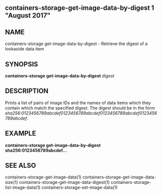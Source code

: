 ## containers-storage-get-image-data-by-digest 1 "August 2017"

## NAME
containers-storage get-image-data-by-digest - Retrieve the digest of a lookaside data item

## SYNOPSIS
**containers-storage** **get-image-data-by-digest** *digest*

## DESCRIPTION
Prints a list of pairs of image IDs and the names of data items which they
contain which match the specified digest.  The digest should be in the form
*sha256:0123456789abcdef0123456789abcdef0123456789abcdef0123456789abcdef*.

## EXAMPLE
**containers-storage get-image-data-by-digest sha256:0123456789abcdef...**

## SEE ALSO
containers-storage-get-image-data(1)
containers-storage-get-image-data-size(1)
containers-storage-get-image-data-digest(1)
containers-storage-list-image-data(1)
containers-storage-set-image-data(1)

